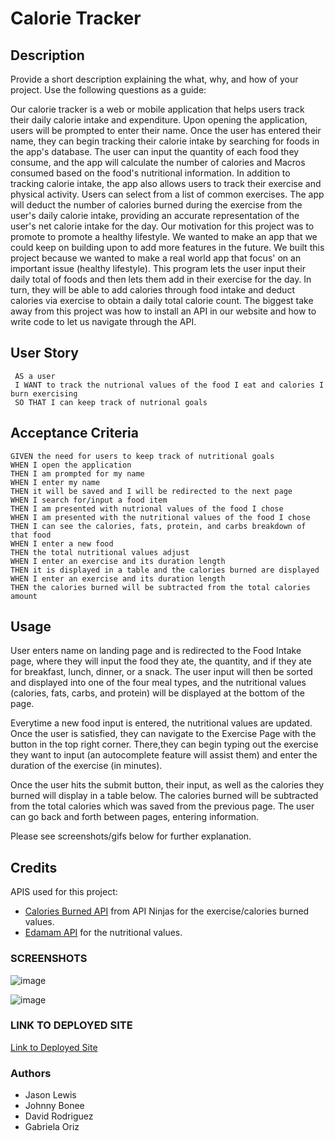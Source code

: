 #  Calorie Tracker

## Description

Provide a short description explaining the what, why, and how of your project. Use the following questions as a guide:

Our calorie tracker is a web or mobile application that helps users track their daily calorie intake and expenditure. Upon opening the application, users will be prompted to enter their name.
Once the user has entered their name, they can begin tracking their calorie intake by searching for foods in the app's database. The user can input the quantity of each food they consume, and the app will calculate the number of calories and Macros consumed based on the food's nutritional information.
In addition to tracking calorie intake, the app also allows users to track their exercise and physical activity. Users can select from a list of common exercises. The app will deduct the number of calories burned during the exercise from the user's daily calorie intake, providing an accurate representation of the user's net calorie intake for the day.
Our motivation for this project was to promote to promote a healthy lifestyle.  We wanted to make an app that we could keep on building upon to add more features in the future.
We built this project because we wanted to make a real world app that focus' on an important issue (healthy lifestyle).
This program lets the user input their daily total of foods and then lets them add in their exercise for the day.  In turn, they will be able to
add calories through food intake and deduct calories via exercise to obtain a daily total calorie count.
The biggest take away from this project was how to install an API in our website and how to write code to let us navigate through the 
API.


## User Story

```
 AS a user
 I WANT to track the nutrional values of the food I eat and calories I burn exercising
 SO THAT I can keep track of nutrional goals
 ```

## Acceptance Criteria

```
GIVEN the need for users to keep track of nutritional goals
WHEN I open the application
THEN I am prompted for my name
WHEN I enter my name
THEN it will be saved and I will be redirected to the next page
WHEN I search for/input a food item
THEN I am presented with nutrional values of the food I chose
WHEN I am presented with the nutritional values of the food I chose
THEN I can see the calories, fats, protein, and carbs breakdown of that food
WHEN I enter a new food
THEN the total nutritional values adjust
WHEN I enter an exercise and its duration length
THEN it is displayed in a table and the calories burned are displayed
WHEN I enter an exercise and its duration length
THEN the calories burned will be subtracted from the total calories amount
```

## Usage

User enters name on landing page and is redirected to the Food Intake page, where they will input the food they ate, the quantity, and if they ate for breakfast, lunch, dinner, or a snack. The user input will then be sorted and displayed into one of the four meal types, and the nutritional values (calories, fats, carbs, and protein) will be displayed at the bottom of the page.

Everytime a new food input is entered, the nutritional values are updated. Once the user is satisfied, they can navigate to the Exercise Page with the button in the top right corner. There,they can begin typing out the exercise they want to input (an autocomplete feature will assist them) and enter the duration of the exercise (in minutes).

Once the user hits the submit button, their input, as well as the calories they burned will display in a table below. The calories burned will be subtracted from the total calories which was saved from the previous page. The user can go back and forth between pages, entering information. 

Please see screenshots/gifs below for further explanation. 

## Credits

APIS used for this project: 

* [Calories Burned API](https://api-ninjas.com/api/caloriesburned) from API Ninjas for the exercise/calories burned values. 
* [Edamam API](https://www.edamam.com/) for the nutritional values.

### SCREENSHOTS
![image](https://user-images.githubusercontent.com/117334322/224877506-bd51fad5-c728-4673-a00e-d12f8b348c1c.png)

![image](https://user-images.githubusercontent.com/117334322/224877537-5fe77572-f190-4266-a03b-8991c0314463.png)

### LINK TO DEPLOYED SITE

[Link to Deployed Site](https://gabrielaortiz6.github.io/calorie-tracker/)

### Authors
* Jason Lewis
* Johnny Bonee
* David Rodriguez
* Gabriela Oriz

